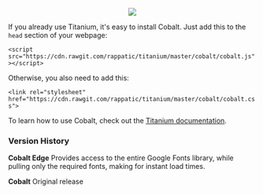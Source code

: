 <p align="center">
  <img src="https://preview.ibb.co/e1K0kK/cobalt.png"/>
</p>

If you already use Titanium, it's easy to install Cobalt. Just add this to the `head` section of your webpage:

`<script src="https://cdn.rawgit.com/rappatic/titanium/master/cobalt/cobalt.js"></script>`

Otherwise, you also need to add this:

`<link rel="stylesheet" href="https://cdn.rawgit.com/rappatic/titanium/master/cobalt/cobalt.css">`

To learn how to use Cobalt, check out the [Titanium documentation](https://rappatic.github.io/titanium/documentation.html).

### Version History

**Cobalt Edge** Provides access to the entire Google Fonts library, while pulling only the required fonts, making for instant load times.

**Cobalt** Original release
